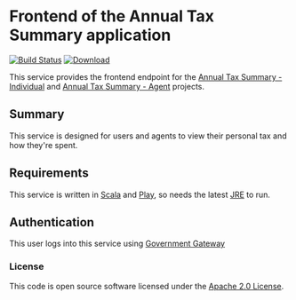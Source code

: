 
Frontend of the Annual Tax Summary application
======================================================================

[![Build Status](https://travis-ci.org/hmrc/tax-summaries-frontend.svg?branch=master)](https://travis-ci.org/hmrc/tax-summaries-frontend) [ ![Download](https://api.bintray.com/packages/hmrc/releases/tax-summaries-frontend/images/download.svg) ](https://bintray.com/hmrc/releases/tax-summaries-frontend/_latestVersion)

This service provides the frontend endpoint for the [Annual Tax Summary - Individual](https://github.com/hmrc/tax-summaries) and [Annual Tax Summary - Agent](https://github.com/hmrc/tax-summaries-agent) projects.

Summary
-----------

This service is designed for users and agents to view their personal tax and how they're spent.


Requirements
------------

This service is written in [Scala] and [Play], so needs the latest [JRE] to run.


Authentication
------------

This user logs into this service using [Government Gateway]


### License

This code is open source software licensed under the [Apache 2.0 License]("http://www.apache.org/licenses/LICENSE-2.0.html").


[Scala]: http://www.scala-lang.org/
[Play]: http://playframework.com/
[JRE]: http://www.oracle.com/technetwork/java/javase/overview/index.html
[Government Gateway]: http://www.gateway.gov.uk/
    
